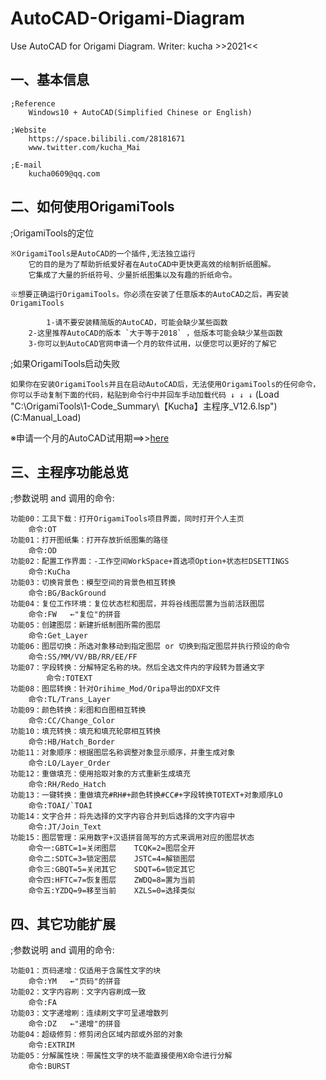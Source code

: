 # AutoCAD-Origami-Diagram
Use AutoCAD for Origami Diagram. 
      Writer: kucha >>2021<<


一、基本信息
---------------------------------------------------------------------------------------------------------------
	;Reference
		Windows10 + AutoCAD(Simplified Chinese or English) 

	;Website
		https://space.bilibili.com/28181671
		www.twitter.com/kucha_Mai   

	;E-mail
		kucha0609@qq.com

二、如何使用OrigamiTools
---------------------------------------------------------------------------------------------------------------
;OrigamiTools的定位

	※OrigamiTools是AutoCAD的一个插件,无法独立运行
		它的目的是为了帮助折纸爱好者在AutoCAD中更快更高效的绘制折纸图解。
		它集成了大量的折纸符号、少量折纸图集以及有趣的折纸命令。

	※想要正确运行OrigamiTools。你必须在安装了任意版本的AutoCAD之后，再安装OrigamiTools
	
	        1-请不要安装精简版的AutoCAD，可能会缺少某些函数
		2-这里推荐AutoCAD的版本 `大于等于2018` ，低版本可能会缺少某些函数
		3-你可以到AutoCAD官网申请一个月的软件试用，以便您可以更好的了解它
		
;如果OrigamiTools启动失败

 `如果你在安装OrigamiTools并且在启动AutoCAD后，无法使用OrigamiTools的任何命令，你可以手动复制下面的代码，粘贴到命令行中并回车手动加载代码 ↓ ↓ ↓` 
	(Load "C:\\OrigamiTools\\1-Code_Summary\\【Kucha】主程序_V12.6.lsp")(C:Manual_Load)

※申请一个月的AutoCAD试用期==>>[here](https://knowledge.autodesk.com/zh-hans/support/autocad/learn-explore/caas/CloudHelp/cloudhelp/CHS/Autodesk-Installation/files/install-workflow-to-download-product-software-htm.html)		
	

三、主程序功能总览
---------------------------------------------------------------------------------------------------------------
;参数说明 and 调用的命令:

	功能00：工具下载：打开OrigamiTools项目界面，同时打开个人主页
		命令:OT
	功能01：打开图纸集：打开存放折纸图集的路径
		命令:OD    
	功能02：配置工作界面：-工作空间WorkSpace+首选项Option+状态栏DSETTINGS
		命令:KuCha
	功能03：切换背景色：模型空间的背景色相互转换
		命令:BG/BackGround
	功能04：复位工作环境：复位状态栏和图层，并将谷线图层置为当前活跃图层
		命令:FW   ←"复位"的拼音
	功能05：创建图层：新建折纸制图所需的图层
		命令:Get_Layer
	功能06：图层切换：所选对象移动到指定图层 or 切换到指定图层并执行预设的命令
		命令:SS/MM/VV/BB/RR/EE/FF 
	功能07：字段转换：分解特定名称的块。然后全选文件内的字段转为普通文字
	        命令:TOTEXT
	功能08：图层转换：针对Orihime_Mod/Oripa导出的DXF文件
		命令:TL/Trans_Layer
	功能09：颜色转换：彩图和白图相互转换
		命令:CC/Change_Color 
	功能10：填充转换：填充和填充轮廓相互转换
		命令:HB/Hatch_Border
	功能11：对象顺序：根据图层名称调整对象显示顺序，并重生成对象
		命令:LO/Layer_Order
	功能12：重做填充：使用拾取对象的方式重新生成填充
		命令:RH/Redo_Hatch
	功能13：一键转换：重做填充#RH#+颜色转换#CC#+字段转换TOTEXT+对象顺序LO
		命令:TOAI/`TOAI 
	功能14：文字合并：将先选择的文字内容合并到后选择的文字内容中
		命令:JT/Join_Text 
	功能15：图层管理：采用数字+汉语拼音简写的方式来调用对应的图层状态
		命令一:GBTC=1=关闭图层    TCQK=2=图层全开
		命令二:SDTC=3=锁定图层    JSTC=4=解锁图层	
		命令三:GBQT=5=关闭其它    SDQT=6=锁定其它
		命令四:HFTC=7=恢复图层    ZWDQ=8=置为当前
		命令五:YZDQ=9=移至当前    XZLS=0=选择类似	
		


四、其它功能扩展
---------------------------------------------------------------------------------------------------------------
;参数说明 and 调用的命令:

	功能01：页码递增：仅适用于含属性文字的块
		命令:YM   ←"页码"的拼音
  	功能02：文字内容刷：文字内容刷成一致
		命令:FA   
  	功能03：文字递增刷：连续刷文字可呈递增数列
		命令:DZ   ←"递增"的拼音   
  	功能04：超级修剪：修剪闭合区域内部或外部的对象
		命令:EXTRIM   
  	功能05：分解属性块：带属性文字的块不能直接使用X命令进行分解
		命令:BURST
